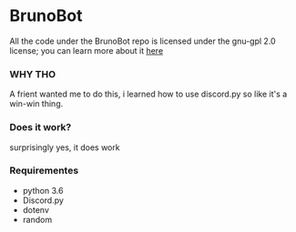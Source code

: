# BrunoBot
All the code under the BrunoBot repo is licensed under the gnu-gpl 2.0 license; you can learn more about it [here](https://github.com/NotLugozzi/BrunoBot/blob/main/LICENSE)
### WHY THO
A frient wanted me to do this, i learned how to use discord.py so like it's a win-win thing. 
### Does it work?
surprisingly yes, it does work
### Requirementes
- python 3.6
- Discord.py
- dotenv
- random 
